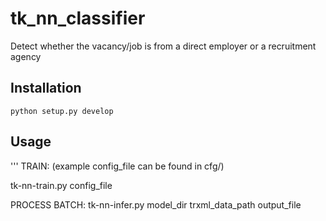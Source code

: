 # tk_nn_classifier
Detect whether the vacancy/job is from a direct employer or a recruitment agency

## Installation

    python setup.py develop

## Usage

'''
TRAIN: (example config_file can be found in cfg/)

tk-nn-train.py config_file

PROCESS BATCH:
tk-nn-infer.py model_dir trxml_data_path output_file
